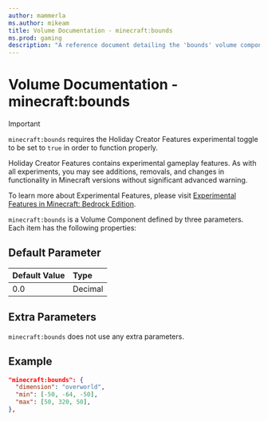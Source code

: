 ```yaml
---
author: mammerla
ms.author: mikeam
title: Volume Documentation - minecraft:bounds
ms.prod: gaming
description: "A reference document detailing the 'bounds' volume component"
---
```


# Volume Documentation - minecraft:bounds

>[!IMPORTANT]
> `minecraft:bounds` requires the Holiday Creator Features experimental toggle to be set to `true` in order to function properly.
>
>Holiday Creator Features contains experimental gameplay features. As with all experiments, you may see additions, removals, and changes in functionality in Minecraft versions without significant advanced warning.
>
>To learn more about Experimental Features, please visit [Experimental Features in Minecraft: Bedrock Edition](../../../../../Documents/ExperimentalFeaturesToggle.md).

`minecraft:bounds` is a Volume Component defined by three parameters. Each item has the following properties:

## Default Parameter

|Default Value|Type |
|:----|:----|
|0.0| Decimal|

## Extra Parameters

`minecraft:bounds` does not use any extra parameters.

## Example

```json
"minecraft:bounds": {
  "dimension": "overworld",
  "min": [-50, -64, -50],
  "max": [50, 320, 50],
},
```
